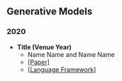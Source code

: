 ## Generative Models

### 2020

- **Title (Venue Year)**
  - Name Name and Name Name
  - [[Paper]]()
  - [[Language Framework]]()
